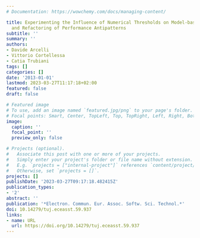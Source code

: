 ```yaml
---
# Documentation: https://wowchemy.com/docs/managing-content/

title: Experimenting the Influence of Numerical Thresholds on Model-based Detection
  and Refactoring of Performance Antipatterns
subtitle: ''
summary: ''
authors:
- Davide Arcelli
- Vittorio Cortellessa
- Catia Trubiani
tags: []
categories: []
date: '2013-01-01'
lastmod: 2023-03-27T11:17:18+02:00
featured: false
draft: false

# Featured image
# To use, add an image named `featured.jpg/png` to your page's folder.
# Focal points: Smart, Center, TopLeft, Top, TopRight, Left, Right, BottomLeft, Bottom, BottomRight.
image:
  caption: ''
  focal_point: ''
  preview_only: false

# Projects (optional).
#   Associate this post with one or more of your projects.
#   Simply enter your project's folder or file name without extension.
#   E.g. `projects = ["internal-project"]` references `content/project/deep-learning/index.md`.
#   Otherwise, set `projects = []`.
projects: []
publishDate: '2023-03-27T09:17:18.482415Z'
publication_types:
- '2'
abstract: ''
publication: '*Electron. Commun. Eur. Assoc. Softw. Sci. Technol.*'
doi: 10.14279/tuj.eceasst.59.937
links:
- name: URL
  url: https://doi.org/10.14279/tuj.eceasst.59.937
---
```

